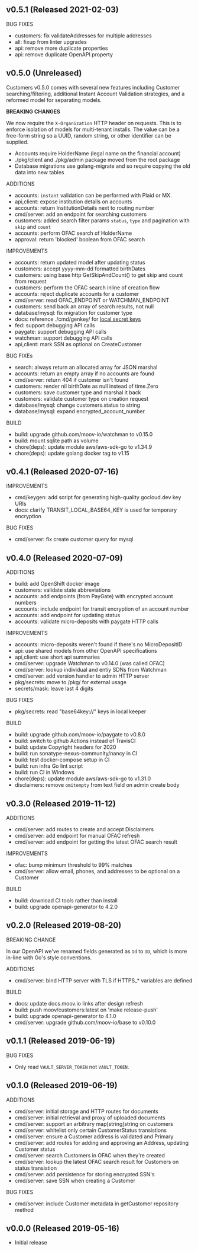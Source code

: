 ## v0.5.1 (Released 2021-02-03)

BUG FIXES

- customers: fix validateAddresses for multiple addresses
- all: fixup from linter upgrades
- api: remove more duplicate properties
- api: remove duplicate OpenAPI property

## v0.5.0 (Unreleased)

Customers v0.5.0 comes with several new features including Customer searching/filtering, additional Instant Account Validation strategies, and a reformed model for separating models.

**BREAKING CHANGES**

We now require the `X-Organization` HTTP header on requests. This is to enforce isolation of models for multi-tenant installs. The value can be a free-form string so a UUID, random string, or other identifier can be supplied.

- Accounts require HolderName (legal name on the financial account)
- ./pkg/client and ./pkg/admin package moved from the root package
- Database migrations use golang-migrate and so require copying the old data into new tables

ADDITIONS

- accounts: `instant` validation can be performed with Plaid or MX.
- api,client: expose institution details on accounts
- accounts: return InstitutionDetails next to routing number
- cmd/server: add an endpoint for searching customers
- customers: added search filter params `status`, `type` and pagination with `skip` and `count`
- accounts: perform OFAC search of HolderName
- approval: return 'blocked' boolean from OFAC search

IMPROVEMENTS

- accounts: return updated model after updating status
- customers: accept yyyy-mm-dd formatted birthDates
- customers: using base http GetSkipAndCount() to get skip and count from request
- customers: perform the OFAC search inline of creation flow
- accounts: reject duplicate accounts for a customer
- cmd/server: read OFAC_ENDPOINT or WATCHMAN_ENDPOINT
- customers: send back an array of search results, not null
- database/mysql: fix migration for customer type
- docs: reference ./cmd/genkey/ for [local secret keys](docs/configuration.md#local-filesystem-local)
- fed: support debugging API calls
- paygate: support debugging API calls
- watchman: support debugging API calls
- api,client: mark SSN as optional on CreateCustomer

BUG FIXEs

- search: always return an allocated array for JSON marshal
- accounts: return an empty array if no accounts are found
- cmd/server: return 404 if customer isn't found
- customers: render nil birthDate as null instead of time.Zero
- customers: save customer type and marshal it back
- customers: validate customer type on creation request
- database/mysql: change customers.status to string
- database/mysql: expand encrypted_account_number

BUILD

- build: upgrade github.com/moov-io/watchman to v0.15.0
- build: mount sqlite path as volume
- chore(deps): update module aws/aws-sdk-go to v1.34.9
- chore(deps): update golang docker tag to v1.15

## v0.4.1 (Released 2020-07-16)

IMPROVEMENTS

- cmd/keygen: add script for generating high-quality gocloud.dev key URIs
- docs: clarify TRANSIT_LOCAL_BASE64_KEY is used for temporary encryption

BUG FIXES

- cmd/server: fix create customer query for mysql

## v0.4.0 (Released 2020-07-09)

ADDITIONS

- build: add OpenShift docker image
- customers: validate state abbreviations
- accounts: add endpoints (from PayGate) with encrypted account numbers
- accounts: include endpoint for transit encryption of an account number
- accounts: add endpoint for updating status
- accounts: validate micro-deposits with paygate HTTP calls

IMPROVEMENTS

- accounts: micro-deposits weren't found if there's no MicroDepositID
- api: use shared models from other OpenAPI specifications
- api,client: use short api summaries
- cmd/server: upgrade Watchman to v0.14.0 (was called OFAC)
- cmd/server: lookup individual and entiy SDNs from Watchman
- cmd/server: add version handler to admin HTTP server
- pkg/secrets: move to /pkg/ for external usage
- secrets/mask: leave last 4 digits

BUG FIXES

- pkg/secrets: read "base64key://" keys in local keeper

BUILD

- build: upgrade github.com/moov-io/paygate to v0.8.0
- build: switch to github Actions instead of TravisCI
- build: update Copyright headers for 2020
- build: run sonatype-nexus-community/nancy in CI
- build: test docker-compose setup in CI
- build: run infra Go lint script
- build: run CI in Windows
- chore(deps): update module aws/aws-sdk-go to v1.31.0
- disclaimers: remove `omitempty` from text field on admin create body

## v0.3.0 (Released 2019-11-12)

ADDITIONS

- cmd/server: add routes to create and accept Disclaimers
- cmd/server: add endpoint for manual OFAC refresh
- cmd/server: add endpoint for getting the latest OFAC search result

IMPROVEMENTS

- ofac: bump minimum threshold to 99% matches
- cmd/server: allow email, phones, and addresses to be optional on a Customer

BUILD

- build: download CI tools rather than install
- build: upgrade openapi-generator to 4.2.0

## v0.2.0 (Released 2019-08-20)

BREAKING CHANGE

In our OpenAPI we've renamed fields generated as `Id` to `ID`, which is more in-line with Go's style conventions.

ADDITIONS

- cmd/server: bind HTTP server with TLS if HTTPS_* variables are defined

BUILD

- docs: update docs.moov.io links after design refresh
- build: push moov/customers:latest on 'make release-push'
- build: upgrade openapi-generator to 4.1.0
- cmd/server: upgrade github.com/moov-io/base to v0.10.0

## v0.1.1 (Released 2019-06-19)

BUG FIXES

- Only read `VAULT_SERVER_TOKEN` not `VAULT_TOKEN`.

## v0.1.0 (Released 2019-06-19)

ADDITIONS

- cmd/server: initial storage and HTTP routes for documents
- cmd/server: initial retrieval and proxy of uploaded documents
- cmd/server: support an arbitrary map[string]string on customers
- cmd/server: whitelist only certain CustomerStatus transistions
- cmd/server: ensure a Customer address is validated and Primary
- cmd/server: add routes for adding and approving an Address, updating Customer status
- cmd/server: search Customers in OFAC when they're created
- cmd/server: lookup the latest OFAC search result for Customers on status transistion
- cmd/server: add persistence for storing encrypted SSN's
- cmd/server: save SSN when creating a Customer

BUG FIXES

- cmd/server: include Customer metadata in getCustomer repository method

## v0.0.0 (Released 2019-05-16)

- Initial release
